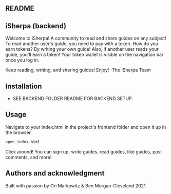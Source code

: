 ## README

## iSherpa (backend)

Welcome to iSherpa! A community to read and share guides on any subject! To read another user's guide, you need to pay with a token. How do you earn tokens? By writing your own guide! Also, if another user reads your guide, you'll earn a token! Your token wallet is visible on the navigation bar once you log in.

Keep reading, writing, and sharing guides! Enjoy! -The iSherpa Team

## Installation

- SEE BACKEND FOLDER README FOR BACKEND SETUP.

## Usage

Navigate to your index.html in the project's frontend folder and open it up in the browser.

```zsh
open index.html
```

Click around! You can sign up, write guides, read guides, like guides, post comments, and more!

## Authors and acknowledgment

Built with passion by Ori Markowitz & Ben Morgan-Cleveland 2021
